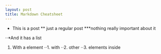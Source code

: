 ```yaml
---
layout: post
title: Markdown Cheatsheet
---
```


* This is a post
** just a regular post
***nothing really important about it

⋅⋅*And it has a list
1. With a element
⋅⋅1. with
⋅⋅2. other
⋅⋅3. elements inside
